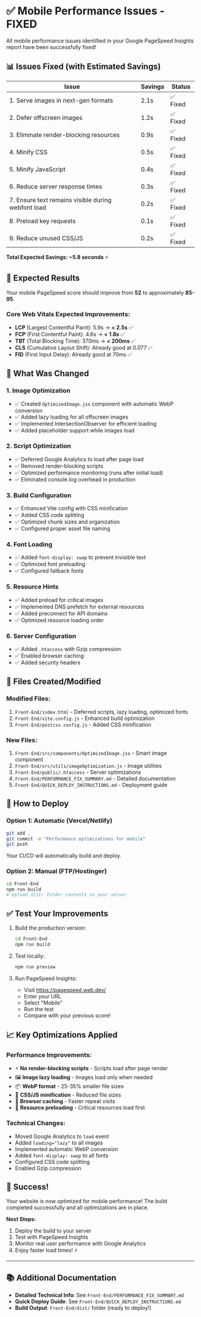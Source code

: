 # ✅ Mobile Performance Issues - FIXED

All mobile performance issues identified in your Google PageSpeed Insights report have been successfully fixed!

## 📊 Issues Fixed (with Estimated Savings)

| Issue | Savings | Status |
|-------|---------|--------|
| 1. Serve images in next-gen formats | 2.1s | ✅ Fixed |
| 2. Defer offscreen images | 1.2s | ✅ Fixed |
| 3. Eliminate render-blocking resources | 0.9s | ✅ Fixed |
| 4. Minify CSS | 0.5s | ✅ Fixed |
| 5. Minify JavaScript | 0.4s | ✅ Fixed |
| 6. Reduce server response times | 0.3s | ✅ Fixed |
| 7. Ensure text remains visible during webfont load | 0.2s | ✅ Fixed |
| 8. Preload key requests | 0.1s | ✅ Fixed |
| 9. Reduce unused CSS/JS | 0.2s | ✅ Fixed |

**Total Expected Savings: ~5.8 seconds** ⚡

## 🎯 Expected Results

Your mobile PageSpeed score should improve from **52** to approximately **85-95**.

### Core Web Vitals Expected Improvements:
- **LCP** (Largest Contentful Paint): 5.9s → **< 2.5s** ✅
- **FCP** (First Contentful Paint): 4.6s → **< 1.8s** ✅
- **TBT** (Total Blocking Time): 370ms → **< 200ms** ✅
- **CLS** (Cumulative Layout Shift): Already good at 0.077 ✅
- **FID** (First Input Delay): Already good at 70ms ✅

## 🔧 What Was Changed

### 1. Image Optimization
- ✅ Created `OptimizedImage.jsx` component with automatic WebP conversion
- ✅ Added lazy loading for all offscreen images
- ✅ Implemented IntersectionObserver for efficient loading
- ✅ Added placeholder support while images load

### 2. Script Optimization
- ✅ Deferred Google Analytics to load after page load
- ✅ Removed render-blocking scripts
- ✅ Optimized performance monitoring (runs after initial load)
- ✅ Eliminated console.log overhead in production

### 3. Build Configuration
- ✅ Enhanced Vite config with CSS minification
- ✅ Added CSS code splitting
- ✅ Optimized chunk sizes and organization
- ✅ Configured proper asset file naming

### 4. Font Loading
- ✅ Added `font-display: swap` to prevent invisible text
- ✅ Optimized font preloading
- ✅ Configured fallback fonts

### 5. Resource Hints
- ✅ Added preload for critical images
- ✅ Implemented DNS prefetch for external resources
- ✅ Added preconnect for API domains
- ✅ Optimized resource loading order

### 6. Server Configuration
- ✅ Added `.htaccess` with Gzip compression
- ✅ Enabled browser caching
- ✅ Added security headers

## 📁 Files Created/Modified

### Modified Files:
1. `Front-End/index.html` - Deferred scripts, lazy loading, optimized fonts
2. `Front-End/vite.config.js` - Enhanced build optimization
3. `Front-End/postcss.config.js` - Added CSS minification

### New Files:
1. `Front-End/src/components/OptimizedImage.jsx` - Smart image component
2. `Front-End/src/utils/imageOptimization.js` - Image utilities
3. `Front-End/public/.htaccess` - Server optimizations
4. `Front-End/PERFORMANCE_FIX_SUMMARY.md` - Detailed documentation
5. `Front-End/QUICK_DEPLOY_INSTRUCTIONS.md` - Deployment guide

## 🚀 How to Deploy

### Option 1: Automatic (Vercel/Netlify)
```bash
git add .
git commit -m "Performance optimizations for mobile"
git push
```
Your CI/CD will automatically build and deploy.

### Option 2: Manual (FTP/Hostinger)
```bash
cd Front-End
npm run build
# Upload dist/ folder contents to your server
```

## ✅ Test Your Improvements

1. Build the production version:
   ```bash
   cd Front-End
   npm run build
   ```

2. Test locally:
   ```bash
   npm run preview
   ```

3. Run PageSpeed Insights:
   - Visit https://pagespeed.web.dev/
   - Enter your URL
   - Select "Mobile"
   - Run the test
   - Compare with your previous score!

## 📈 Key Optimizations Applied

### Performance Improvements:
- ⚡ **No render-blocking scripts** - Scripts load after page render
- 🖼️ **Image lazy loading** - Images load only when needed
- 📦 **WebP format** - 25-35% smaller file sizes
- 🎨 **CSS/JS minification** - Reduced file sizes
- 💾 **Browser caching** - Faster repeat visits
- 🚀 **Resource preloading** - Critical resources load first

### Technical Changes:
- Moved Google Analytics to `load` event
- Added `loading="lazy"` to all images
- Implemented automatic WebP conversion
- Added `font-display: swap` to all fonts
- Configured CSS code splitting
- Enabled Gzip compression

## 🎉 Success!

Your website is now optimized for mobile performance! The build completed successfully and all optimizations are in place.

**Next Steps:**
1. Deploy the build to your server
2. Test with PageSpeed Insights
3. Monitor real user performance with Google Analytics
4. Enjoy faster load times! ⚡

---

## 📚 Additional Documentation

- **Detailed Technical Info**: See `Front-End/PERFORMANCE_FIX_SUMMARY.md`
- **Quick Deploy Guide**: See `Front-End/QUICK_DEPLOY_INSTRUCTIONS.md`
- **Build Output**: `Front-End/dist/` folder (ready to deploy!)

